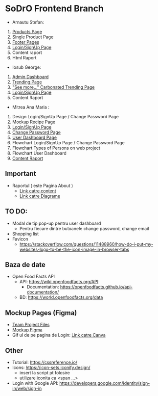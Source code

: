 # SoDrO Frontend Branch

* Arnautu Stefan:
1) [Products Page](https://github.com/AnaMitrea/SoDrO/blob/frontend/Frontend/pages/products.html)
2) Single Product Page
3) [Footer Pages](https://github.com/AnaMitrea/SoDrO/tree/frontend/footer-pages)
4) [Login/SignUp Page](https://github.com/AnaMitrea/SoDrO/blob/frontend/Frontend/pages/login.html)
5) Content raport
6) Html Raport

* Iosub George:
1) [Admin Dashboard](https://github.com/AnaMitrea/SoDrO/blob/frontend/Frontend/pages/admin.html)
2) [Trending Page](https://github.com/AnaMitrea/SoDrO/blob/frontend/Frontend/pages/trending.html)
3) ["See more..." Carbonated Trending Page](https://github.com/AnaMitrea/SoDrO/blob/frontend/Frontend/pages/seeMore-Carbonated.html)
4) [Login/SignUp Page](https://github.com/AnaMitrea/SoDrO/blob/frontend/Frontend/pages/login.html)
5) Content Raport

* Mitrea Ana Maria :
1) Design Login/SignUp Page / Change Password Page
2) Mockup Recipe Page
3) [Login/SignUp Page](https://github.com/AnaMitrea/SoDrO/blob/frontend/Frontend/pages/login.html)
4) [Change Password Page](https://github.com/AnaMitrea/SoDrO/blob/frontend/Frontend/pages/change-psswd.html)
5) [User Dashboard Page](https://github.com/AnaMitrea/SoDrO/blob/frontend/Frontend/pages/dashboard.html)
6) Flowchart Login/SignUp Page / Change Password Page
7) Flowchart Types of Persons on web project
8) Flowchart User Dashboard
9) [Content Raport](https://docs.google.com/document/d/1EpaB2dD9dGkpIuNEiEwlLKstR_VZaf8X6zi2vS0TJ8w/edit?usp=sharing) 

Important
-
- Raportul ( este Pagina About )
  - [Link catre content](https://docs.google.com/document/d/1EpaB2dD9dGkpIuNEiEwlLKstR_VZaf8X6zi2vS0TJ8w/edit?usp=sharing) 
  - [Link catre Diagrame](https://app.diagrams.net/#G1NGb63_7A5tcBbludx_GAKAUkzINydGFb) 

TO DO:
- 
- Modal de tip pop-up pentru user dashboard
  - Pentru fiecare dintre butoanele change password, change email
- Shopping list
- Favicon
  - https://stackoverflow.com/questions/11488960/how-do-i-put-my-websites-logo-to-be-the-icon-image-in-browser-tabs 


Baza de date
-
- Open Food Facts API
  - API: https://wiki.openfoodfacts.org/API 
    - Documentation: https://openfoodfacts.github.io/api-documentation/ 
  - BD: https://world.openfoodfacts.org/data

Mockup Pages (Figma)
-
- [Team Project Files](https://www.figma.com/files/project/52608614/SoDro---Team-Project?fuid=1089204224887292505)
- [Mockup Figma](https://www.figma.com/file/qEBOpYWrTUl1x5rrWwL7kO/Frontend-MockUps?node-id=260%3A2) 
- Gif ul de pe pagina de Login: [Link catre Canva](https://www.canva.com/design/DAE9xmvDLaQ/KA_Z85hGtcc97XENn50lXQ/view?utm_content=DAE9xmvDLaQ&utm_campaign=designshare&utm_medium=link2&utm_source=sharebutton)

Other
-
- Tutorial: https://cssreference.io/
- Icons: https://icon-sets.iconify.design/
  - insert la script pt folosire
  - utilizare iconita ca <span ...></span>
- Login with Google API: https://developers.google.com/identity/sign-in/web/sign-in
